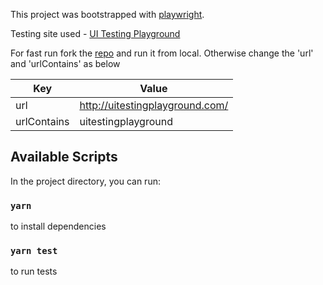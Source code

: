 This project was bootstrapped with [playwright](https://playwright.dev/).

Testing site used - [UI Testing Playground](http://uitestingplayground.com/)

For fast run fork the [repo](https://github.com/inflectra/ui-test-automation-playground) and run it from local. Otherwise change the 'url' and 'urlContains' as below

| Key         | Value                           |
| ----------- | ------------------------------- |
| url         | http://uitestingplayground.com/ |
| urlContains | uitestingplayground             |

## Available Scripts

In the project directory, you can run:

### `yarn`

to install dependencies

### `yarn test`

to run tests
